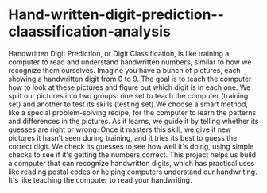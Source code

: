 # Hand-written-digit-prediction--claassification-analysis
Handwritten Digit Prediction, or Digit Classification, is like training a computer to read and understand handwritten numbers, similar to how we recognize them ourselves. Imagine you have a bunch of pictures, each showing a handwritten digit from 0 to 9. The goal is to teach the computer how to look at these pictures and figure out which digit is in each one. We split our pictures into two groups: one set to teach the computer (training set) and another to test its skills (testing set).We choose a smart method, like a special problem-solving recipe, for the computer to learn the patterns and differences in the pictures. As it learns, we guide it by telling whether its guesses are right or wrong. Once it masters this skill, we give it new pictures it hasn't seen during training, and it tries its best to guess the correct digit. We check its guesses to see how well it's doing, using simple checks to see if it's getting the numbers correct. This project helps us build a computer that can recognize handwritten digits, which has practical uses like reading postal codes or helping computers understand our handwriting. It's like teaching the computer to read your handwriting.
